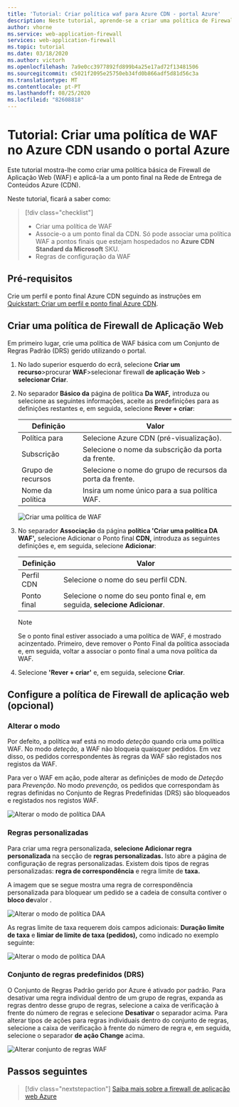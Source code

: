 ```yaml
---
title: 'Tutorial: Criar política waf para Azure CDN - portal Azure'
description: Neste tutorial, aprende-se a criar uma política de Firewall de Aplicação Web (WAF) sobre o Azure CDN utilizando o portal Azure.
author: vhorne
ms.service: web-application-firewall
services: web-application-firewall
ms.topic: tutorial
ms.date: 03/18/2020
ms.author: victorh
ms.openlocfilehash: 7a9e0cc3977892fd899b4a25e17ad72f13481506
ms.sourcegitcommit: c5021f2095e25750eb34fd0b866adf5d81d56c3a
ms.translationtype: MT
ms.contentlocale: pt-PT
ms.lasthandoff: 08/25/2020
ms.locfileid: "82608818"
---
```

# <a name="tutorial-create-a-waf-policy-on-azure-cdn-using-the-azure-portal"></a>Tutorial: Criar uma política de WAF no Azure CDN usando o portal Azure

Este tutorial mostra-lhe como criar uma política básica de Firewall de Aplicação Web (WAF) e aplicá-la a um ponto final na Rede de Entrega de Conteúdos Azure (CDN).

Neste tutorial, ficará a saber como:

> [!div class="checklist"]
> * Criar uma política de WAF
> * Associe-o a um ponto final da CDN. Só pode associar uma política WAF a pontos finais que estejam hospedados no **Azure CDN Standard da Microsoft** SKU.
> * Regras de configuração da WAF

## <a name="prerequisites"></a>Pré-requisitos

Crie um perfil e ponto final Azure CDN seguindo as instruções em [Quickstart: Criar um perfil e ponto final Azure CDN](../../cdn/cdn-create-new-endpoint.md). 

## <a name="create-a-web-application-firewall-policy"></a>Criar uma política de Firewall de Aplicação Web

Em primeiro lugar, crie uma política de WAF básica com um Conjunto de Regras Padrão (DRS) gerido utilizando o portal.

1. No lado superior esquerdo do ecrã, selecione **Criar um recurso**>procurar **WAF**>selecionar firewall **de aplicação Web** > **selecionar Criar**.
2. No separador **Básico da** página de política **Da WAF,** introduza ou selecione as seguintes informações, aceite as predefinições para as definições restantes e, em seguida, selecione **Rever + criar**:

    | Definição                 | Valor                                              |
    | ---                     | ---                                                |
    | Política para            |Selecione Azure CDN (pré-visualização).|
    | Subscrição            |Selecione o nome da subscrição da porta da frente.|
    | Grupo de recursos          |Selecione o nome do grupo de recursos da porta da frente.|
    | Nome da política             |Insira um nome único para a sua política WAF.|

   ![Criar uma política de WAF](../media/waf-cdn-create-portal/basic.png)

3. No separador **Associação** da página **política 'Criar uma política DA WAF',** selecione Adicionar o Ponto final **CDN,** introduza as seguintes definições e, em seguida, selecione **Adicionar**:

    | Definição                 | Valor                                              |
    | ---                     | ---                                                |
    | Perfil CDN              | Selecione o nome do seu perfil CDN.|
    | Ponto final           | Selecione o nome do seu ponto final e, em seguida, **selecione Adicionar**.|
    
    > [!NOTE]
    > Se o ponto final estiver associado a uma política de WAF, é mostrado acinzentado. Primeiro, deve remover o Ponto Final da política associada e, em seguida, voltar a associar o ponto final a uma nova política da WAF.
1. Selecione **'Rever + criar'** e, em seguida, selecione **Criar**.

## <a name="configure-web-application-firewall-policy-optional"></a>Configure a política de Firewall de aplicação web (opcional)

### <a name="change-mode"></a>Alterar o modo

Por defeito, a política waf está no modo *deteção* quando cria uma política WAF. No modo *deteção,* a WAF não bloqueia quaisquer pedidos. Em vez disso, os pedidos correspondentes às regras da WAF são registados nos registos da WAF.

Para ver o WAF em ação, pode alterar as definições de modo de *Deteção* para *Prevenção*. No modo *prevenção,* os pedidos que correspondam às regras definidas no Conjunto de Regras Predefinidas (DRS) são bloqueados e registados nos registos WAF.

 ![Alterar o modo de política DAA](../media/waf-cdn-create-portal/policy.png)

### <a name="custom-rules"></a>Regras personalizadas

Para criar uma regra personalizada, **selecione Adicionar regra personalizada** na secção de **regras personalizadas.** Isto abre a página de configuração de regras personalizadas. Existem dois tipos de regras personalizadas: **regra de correspondência** e regra limite de **taxa.**

A imagem que se segue mostra uma regra de correspondência personalizada para bloquear um pedido se a cadeia de consulta contiver o **bloco de**valor .

![Alterar o modo de política DAA](../media/waf-cdn-create-portal/custommatch.png)

As regras limite de taxa requerem dois campos adicionais: **Duração limite de taxa** e **limiar de limite de taxa (pedidos),** como indicado no exemplo seguinte:

![Alterar o modo de política DAA](../media/waf-cdn-create-portal/customrate.png)

### <a name="default-rule-set-drs"></a>Conjunto de regras predefinidos (DRS)

O Conjunto de Regras Padrão gerido por Azure é ativado por padrão. Para desativar uma regra individual dentro de um grupo de regras, expanda as regras dentro desse grupo de regras, selecione a caixa de verificação à frente do número de regras e selecione **Desativar** o separador acima. Para alterar tipos de ações para regras individuais dentro do conjunto de regras, selecione a caixa de verificação à frente do número de regra e, em seguida, selecione o separador **de ação Change** acima.

 ![Alterar conjunto de regras WAF](../media/waf-cdn-create-portal/managed2.png)

## <a name="next-steps"></a>Passos seguintes

> [!div class="nextstepaction"]
> [Saiba mais sobre a firewall de aplicação web Azure](../overview.md)
